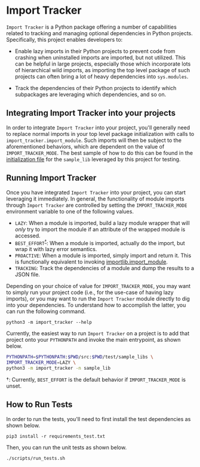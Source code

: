 # Import Tracker

`Import Tracker` is a Python package offering a number of capabilities related to tracking and managing optional dependencies in Python projects. Specifically, this project enables developers to:

-   Enable lazy imports in their Python projects to prevent code from crashing when uninstalled imports are imported, but not utilized. This can be helpful in large projects, especially those which incorporate lots of hierarchical wild imports, as importing the top level package of such projects can often bring a lot of heavy dependencies into `sys.modules`.

-   Track the dependencies of their Python projects to identify which subpackages are leveraging which dependencies, and so on.

## Integrating Import Tracker into your projects

In order to integrate `Import Tracker` into your project, you'll generally need to replace normal imports in your top level package initialization with calls to `import_tracker.import_module`. Such imports will then be subject to the aforementioned behaviors, which are dependent on the value of `IMPORT_TRACKER_MODE`. The best sample of how to do this can be found in the [initialization file](./test/sample_libs/sample_lib/__init__.py) for the `sample_lib` leveraged by this project for testing.

## Running Import Tracker

Once you have integrated `Import Tracker` into your project, you can start leveraging it immediately. In general, the functionality of module imports through `Import Tracker` are controlled by setting the `IMPORT_TRACKER_MODE` environment variable to one of the following values.

-   `LAZY`: When a module is imported, build a lazy module wrapper that will _only_ try to import the module if an attribute of the wrapped module is accessed.
-   `BEST_EFFORT`<sup>[†](#footnote)</sup>: When a module is imported, actually do the import, but wrap it with lazy error semantics.
-   `PROACTIVE`: When a module is imported, simply import and return it. This is functionally equivalent to invoking [importlib.import_module](https://docs.python.org/3/library/importlib.html#importlib.import_module).
-   `TRACKING`: Track the dependencies of a module and dump the results to a JSON file.

Depending on your choice of value for `IMPORT_TRACKER_MODE`, you may want to simply run your project code (i.e., for the use-case of having lazy imports), or you may want to run the `Import Tracker` module directly to dig into your dependencies. To understand how to accomplish the latter, you can run the following command.

`python3 -m import_tracker --help`

Currently, the easiest way to run `Import Tracker` on a project is to add that project onto your `PYTHONPATH` and invoke the main entrypoint, as shown below.

```bash
PYTHONPATH=$PYTHONPATH:$PWD/src:$PWD/test/sample_libs \
IMPORT_TRACKER_MODE=LAZY \
python3 -m import_tracker -n sample_lib
```

<a name="footnote">†</a>: Currently, `BEST_EFFORT` is the default behavior if `IMPORT_TRACKER_MODE` is unset.

## How to Run Tests

In order to run the tests, you'll need to first install the test dependencies as shown below.

```
pip3 install -r requirements_test.txt
```

Then, you can run the unit tests as shown below.

```python3
./scripts/run_tests.sh
```
